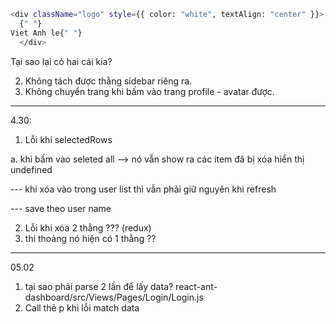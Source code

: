 ```bash
<div className="logo" style={{ color: "white", textAlign: "center" }}>
  {" "}
Viet Anh le{" "}
  </div>
```

Tại sao lại có hai cái kia?

2. Không tách được thằng sidebar riêng ra.
3. Không chuyển trang khi bấm vào trang profile - avatar được.

---

4.30:

1. Lỗi khi selectedRows

a. khi bấm vào seleted all --> nó vẫn show ra các item đã bị xóa hiển thị undefined

--- khi xóa vào trong user list thì vẫn phải giữ nguyên khi refresh

--- save theo user name

2. Lỗi khi xóa 2 thằng ??? (redux)
3. thi thoảng nó hiện có 1 thằng ??

---

05.02

1. tại sao phải parse 2 lần để lấy data?
   react-ant-dashboard/src/Views/Pages/Login/Login.js
2. Call thẻ p khi lỗi match data
